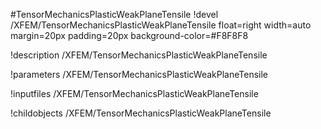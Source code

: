 <!-- MOOSE Object Documentation Stub: Remove this when content is added. -->
#TensorMechanicsPlasticWeakPlaneTensile
!devel /XFEM/TensorMechanicsPlasticWeakPlaneTensile float=right width=auto margin=20px padding=20px background-color=#F8F8F8

!description /XFEM/TensorMechanicsPlasticWeakPlaneTensile

!parameters /XFEM/TensorMechanicsPlasticWeakPlaneTensile

!inputfiles /XFEM/TensorMechanicsPlasticWeakPlaneTensile

!childobjects /XFEM/TensorMechanicsPlasticWeakPlaneTensile
